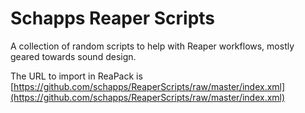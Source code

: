 # Schapps Reaper Scripts

A collection of random scripts to help with Reaper workflows, mostly geared towards sound design.

The URL to import in ReaPack is [https://github.com/schapps/ReaperScripts/raw/master/index.xml](https://github.com/schapps/ReaperScripts/raw/master/index.xml)
